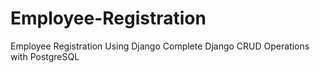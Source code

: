 # Employee-Registration
Employee Registration Using Django
Complete Django CRUD Operations with PostgreSQL
